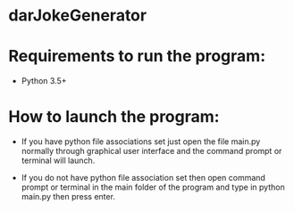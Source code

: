 # darJokeGenerator
 
# Requirements to run the program:
-	Python 3.5+


# How to launch the program:
- If you have python file associations set just open the file main.py normally through graphical user interface and the command prompt or terminal will launch.

- If you do not have python file association set then open command prompt or terminal in the main folder of the program and type in python main.py then press enter.

